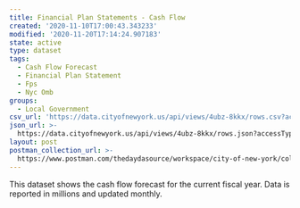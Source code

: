 ```yaml
---
title: Financial Plan Statements - Cash Flow
created: '2020-11-10T17:00:43.343233'
modified: '2020-11-20T17:14:24.907183'
state: active
type: dataset
tags:
  - Cash Flow Forecast
  - Financial Plan Statement
  - Fps
  - Nyc Omb
groups:
  - Local Government
csv_url: 'https://data.cityofnewyork.us/api/views/4ubz-8kkx/rows.csv?accessType=DOWNLOAD'
json_url: >-
  https://data.cityofnewyork.us/api/views/4ubz-8kkx/rows.json?accessType=DOWNLOAD
layout: post
postman_collection_url: >-
  https://www.postman.com/thedaydasource/workspace/city-of-new-york/collection/15909983-c26a090b-4240-4e75-8e87-b9584d064087
---
```

This dataset shows the cash flow forecast for the current fiscal year. Data is reported in millions and updated monthly.
